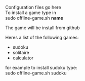 Configuration files go here
<br>
To install a game type in<br>
sudo offline-game.sh <b>name</b>
<p>
  The game will be install from github
</p>
Heres a list of the following games:<br>
<ul>
  <li>sudoku</li>
  <li>solitaire</li>
  <li>calculator</li>
</ul>
for example to install sudoku type:<br>
sudo offline-game.sh sudoku
